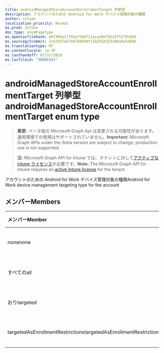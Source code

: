 ```yaml
---
title: androidManagedStoreAccountEnrollmentTarget 列挙型
description: アカウントのための Android for Work デバイス管理対象の種類
author: rolyon
localization_priority: Normal
ms.prod: Intune
doc_type: enumPageType
ms.openlocfilehash: dd7366a17fbba75b0f11acaa9e781a5f5179c8d6
ms.sourcegitcommit: 2c62457e57467b8d50f21b255b553106a9a5d8d6
ms.translationtype: MT
ms.contentlocale: ja-JP
ms.lasthandoff: 07/31/2019
ms.locfileid: "36005591"
---
```

# <a name="androidmanagedstoreaccountenrollmenttarget-enum-type"></a><span data-ttu-id="e942e-103">androidManagedStoreAccountEnrollmentTarget 列挙型</span><span class="sxs-lookup"><span data-stu-id="e942e-103">androidManagedStoreAccountEnrollmentTarget enum type</span></span>

> <span data-ttu-id="e942e-104">**重要:** ベータ版の Microsoft Graph Api は変更される可能性があります。運用環境での使用はサポートされていません。</span><span class="sxs-lookup"><span data-stu-id="e942e-104">**Important:** Microsoft Graph APIs under the /beta version are subject to change; production use is not supported.</span></span>

> <span data-ttu-id="e942e-105">**注:** Microsoft Graph API for Intune では、テナントに対して[アクティブな intune ライセンス](https://go.microsoft.com/fwlink/?linkid=839381)が必要です。</span><span class="sxs-lookup"><span data-stu-id="e942e-105">**Note:** The Microsoft Graph API for Intune requires an [active Intune license](https://go.microsoft.com/fwlink/?linkid=839381) for the tenant.</span></span>

<span data-ttu-id="e942e-106">アカウントのための Android for Work デバイス管理対象の種類</span><span class="sxs-lookup"><span data-stu-id="e942e-106">Android for Work device management targeting type for the account</span></span>

## <a name="members"></a><span data-ttu-id="e942e-107">メンバー</span><span class="sxs-lookup"><span data-stu-id="e942e-107">Members</span></span>
|<span data-ttu-id="e942e-108">メンバー</span><span class="sxs-lookup"><span data-stu-id="e942e-108">Member</span></span>|<span data-ttu-id="e942e-109">値</span><span class="sxs-lookup"><span data-stu-id="e942e-109">Value</span></span>|<span data-ttu-id="e942e-110">説明</span><span class="sxs-lookup"><span data-stu-id="e942e-110">Description</span></span>|
|:---|:---|:---|
|<span data-ttu-id="e942e-111">none</span><span class="sxs-lookup"><span data-stu-id="e942e-111">none</span></span>|<span data-ttu-id="e942e-112">.0</span><span class="sxs-lookup"><span data-stu-id="e942e-112">0</span></span>|<span data-ttu-id="e942e-113">まだ文書化されていません</span><span class="sxs-lookup"><span data-stu-id="e942e-113">Not yet documented</span></span>|
|<span data-ttu-id="e942e-114">すべての</span><span class="sxs-lookup"><span data-stu-id="e942e-114">all</span></span>|<span data-ttu-id="e942e-115">1-d</span><span class="sxs-lookup"><span data-stu-id="e942e-115">1</span></span>|<span data-ttu-id="e942e-116">まだ文書化されていません</span><span class="sxs-lookup"><span data-stu-id="e942e-116">Not yet documented</span></span>|
|<span data-ttu-id="e942e-117">おり</span><span class="sxs-lookup"><span data-stu-id="e942e-117">targeted</span></span>|<span data-ttu-id="e942e-118">pbm-2</span><span class="sxs-lookup"><span data-stu-id="e942e-118">2</span></span>|<span data-ttu-id="e942e-119">まだ文書化されていません</span><span class="sxs-lookup"><span data-stu-id="e942e-119">Not yet documented</span></span>|
|<span data-ttu-id="e942e-120">targetedAsEnrollmentRestrictions</span><span class="sxs-lookup"><span data-stu-id="e942e-120">targetedAsEnrollmentRestrictions</span></span>|<span data-ttu-id="e942e-121">1/3</span><span class="sxs-lookup"><span data-stu-id="e942e-121">3</span></span>|<span data-ttu-id="e942e-122">まだ文書化されていません</span><span class="sxs-lookup"><span data-stu-id="e942e-122">Not yet documented</span></span>|





